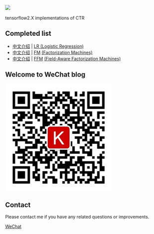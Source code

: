 ![](https://github.com/Hourout/CTR-keras/blob/master/image/logo.png)

tensorflow2.X implementations of CTR


## Completed list
- [中文介绍](https://mp.weixin.qq.com/s/fyMDyisswdZPPSgap-1kjA) | [LR (Logistic Regression)](/CTR/LR.py)
- [中文介绍](https://mp.weixin.qq.com/s/VTE2I3kZNGa4tX92Ttcsfg) | [FM](/CTR/FM.py) [(Factorization Machines)](https://www.csie.ntu.edu.tw/~b97053/paper/Rendle2010FM.pdf)
- [中文介绍](https://mp.weixin.qq.com/s/XtgdQlpcXz-WjyEKSQfemg) | [FFM](/CTR/FFM.py) [(Field-Aware Factorization Machines)](https://www.csie.ntu.edu.tw/~cjlin/papers/ffm.pdf)


## Welcome to WeChat blog
![](qrcode_for_gh_213bdb5b4f27_344.jpg)

## Contact
Please contact me if you have any related questions or improvements.

[WeChat](/image/hourout_wechat.jpg)
